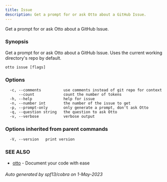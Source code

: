 ```yaml
---
title: Issue
description: Get a prompt for or ask Otto about a GitHub Issue.
---
```


Get a prompt for or ask Otto about a GitHub Issue.

### Synopsis

Get a prompt for or ask Otto about a GitHub Issue. Uses the current working directory's repo by default.

```
otto issue [flags]
```

### Options

```
  -c, --comments          use comments instead of git repo for context
      --count             count the number of tokens
  -h, --help              help for issue
  -n, --number int        the number of the issue to get
  -p, --prompt-only       only generate a prompt, don't ask Otto
  -q, --question string   the question to ask Otto
  -v, --verbose           verbose output
```

### Options inherited from parent commands

```
  -V, --version   print version
```

### SEE ALSO

* [otto](otto.md)	 - Document your code with ease

###### Auto generated by spf13/cobra on 1-May-2023
